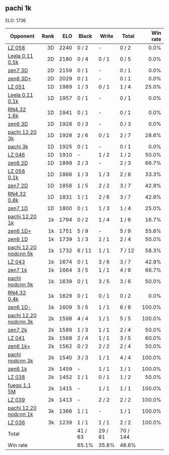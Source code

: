 ## pachi 1k ##

ELO: 1736

Opponent | Rank | ELO | Black | Write | Total | Win rate
---------|-----:|----:|-------|-------|-------|-------:
[LZ 058](LZ%20058.md) | 3D | 2240 | 0 / 2 | - | 0 / 2 | 0.0%
[Leela 0.11 0.5k](Leela%200.11%200.5k.md) | 2D | 2180 | 0 / 4 | 0 / 1 | 0 / 5 | 0.0%
[zen7 3D](zen7%203D.md) | 2D | 2159 | 0 / 1 | - | 0 / 1 | 0.0%
[zen6 3D+](zen6%203D+.md) | 2D | 2029 | 0 / 1 | - | 0 / 1 | 0.0%
[LZ 051](LZ%20051.md) | 1D | 1989 | 1 / 3 | 0 / 1 | 1 / 4 | 25.0%
[Leela 0.11 0.1k](Leela%200.11%200.1k.md) | 1D | 1957 | 0 / 1 | - | 0 / 1 | 0.0%
[RN4.32 1.6k](RN4.32%201.6k.md) | 1D | 1941 | 0 / 1 | - | 0 / 1 | 0.0%
[zen6 3D](zen6%203D.md) | 1D | 1928 | 0 / 3 | - | 0 / 3 | 0.0%
[pachi 12.20 3k](pachi%2012.20%203k.md) | 1D | 1928 | 2 / 6 | 0 / 1 | 2 / 7 | 28.6%
[pachi 3k](pachi%203k.md) | 1D | 1925 | 0 / 1 | - | 0 / 1 | 0.0%
[LZ 046](LZ%20046.md) | 1D | 1910 | - | 1 / 2 | 1 / 2 | 50.0%
[zen6 2D](zen6%202D.md) | 1D | 1899 | 2 / 3 | - | 2 / 3 | 66.7%
[LZ 058 0.1k](LZ%20058%200.1k.md) | 1D | 1866 | 1 / 3 | 1 / 3 | 2 / 6 | 33.3%
[zen7 2D](zen7%202D.md) | 1D | 1856 | 1 / 5 | 2 / 2 | 3 / 7 | 42.9%
[RN4.32 0.8k](RN4.32%200.8k.md) | 1D | 1831 | 1 / 1 | 2 / 6 | 3 / 7 | 42.9%
[zen7 1D](zen7%201D.md) | 1D | 1800 | 0 / 1 | 1 / 3 | 1 / 4 | 25.0%
[pachi 12.20 1k](pachi%2012.20%201k.md) | 1k | 1794 | 0 / 2 | 1 / 4 | 1 / 6 | 16.7%
[zen6 1D+](zen6%201D+.md) | 1k | 1751 | 5 / 9 | - | 5 / 9 | 55.6%
[zen6 1D](zen6%201D.md) | 1k | 1739 | 1 / 3 | 1 / 1 | 2 / 4 | 50.0%
[pachi 12.20 nodcnn 5k](pachi%2012.20%20nodcnn%205k.md) | 1k | 1732 | 6 / 11 | 1 / 1 | 7 / 12 | 58.3%
[LZ 043](LZ%20043.md) | 1k | 1674 | 0 / 1 | 3 / 6 | 3 / 7 | 42.9%
[zen7 1k](zen7%201k.md) | 1k | 1664 | 3 / 5 | 1 / 1 | 4 / 6 | 66.7%
[pachi nodcnn 5k](pachi%20nodcnn%205k.md) | 1k | 1639 | 0 / 1 | 3 / 5 | 3 / 6 | 50.0%
[RN4.32 0.4k](RN4.32%200.4k.md) | 1k | 1629 | 0 / 1 | 0 / 1 | 0 / 2 | 0.0%
[zen6 1D-](zen6%201D-.md) | 1k | 1609 | 5 / 5 | 1 / 1 | 6 / 6 | 100.0%
[pachi 12.20 nodcnn 3k](pachi%2012.20%20nodcnn%203k.md) | 2k | 1598 | 4 / 4 | 1 / 1 | 5 / 5 | 100.0%
[zen7 2k](zen7%202k.md) | 2k | 1589 | 1 / 3 | 1 / 1 | 2 / 4 | 50.0%
[LZ 041](LZ%20041.md) | 2k | 1568 | 2 / 4 | 1 / 1 | 3 / 5 | 60.0%
[zen6 1k+](zen6%201k+.md) | 2k | 1562 | 0 / 2 | 2 / 2 | 2 / 4 | 50.0%
[pachi nodcnn 3k](pachi%20nodcnn%203k.md) | 2k | 1540 | 3 / 3 | 1 / 1 | 4 / 4 | 100.0%
[zen6 1k](zen6%201k.md) | 2k | 1459 | - | 1 / 1 | 1 / 1 | 100.0%
[LZ 038](LZ%20038.md) | 2k | 1452 | 1 / 1 | 0 / 1 | 1 / 2 | 50.0%
[fuego 1.1 5M](fuego%201.1%205M.md) | 2k | 1415 | - | 1 / 1 | 1 / 1 | 100.0%
[LZ 039](LZ%20039.md) | 2k | 1413 | - | 2 / 2 | 2 / 2 | 100.0%
[pachi 12.20 nodcnn 1k](pachi%2012.20%20nodcnn%201k.md) | 3k | 1366 | 1 / 1 | - | 1 / 1 | 100.0%
[LZ 036](LZ%20036.md) | 3k | 1239 | 1 / 1 | 1 / 1 | 2 / 2 | 100.0%
Total | | | 41 / 63 | 29 / 81 | 70 / 144 | 
Win rate| | | 65.1% | 35.8% | 48.6% | 
